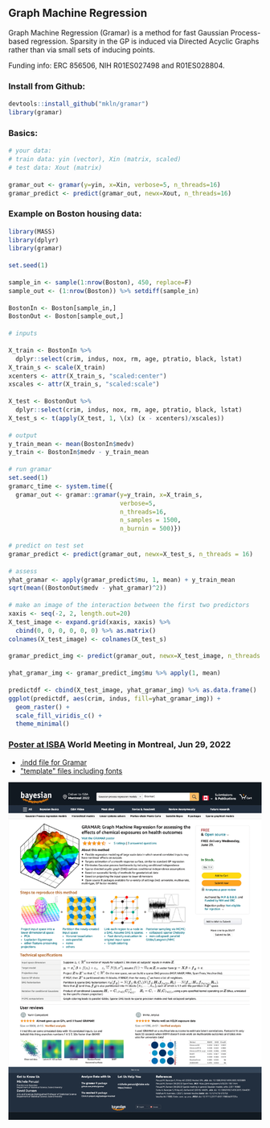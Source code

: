 ## Graph Machine Regression

Graph Machine Regression (Gramar) is a method for fast Gaussian Process-based regression.
Sparsity in the GP is induced via Directed Acyclic Graphs rather than via small sets of inducing points.

Funding info: ERC 856506, NIH R01ES027498 and R01ES028804.

### Install from Github:
``` r
devtools::install_github("mkln/gramar")
library(gramar)
```

### Basics:
``` r
# your data:
# train data: yin (vector), Xin (matrix, scaled)
# test data: Xout (matrix)

gramar_out <- gramar(y=yin, x=Xin, verbose=5, n_threads=16)
gramar_predict <- predict(gramar_out, newx=Xout, n_threads=16)
```

### Example on Boston housing data:
``` r
library(MASS)
library(dplyr)
library(gramar)

set.seed(1)

sample_in <- sample(1:nrow(Boston), 450, replace=F)
sample_out <- (1:nrow(Boston)) %>% setdiff(sample_in)

BostonIn <- Boston[sample_in,]
BostonOut <- Boston[sample_out,]

# inputs

X_train <- BostonIn %>% 
  dplyr::select(crim, indus, nox, rm, age, ptratio, black, lstat)
X_train_s <- scale(X_train)
xcenters <- attr(X_train_s, "scaled:center")
xscales <- attr(X_train_s, "scaled:scale")

X_test <- BostonOut %>% 
  dplyr::select(crim, indus, nox, rm, age, ptratio, black, lstat)
X_test_s <- t(apply(X_test, 1, \(x) (x - xcenters)/xscales))

# output 
y_train_mean <- mean(BostonIn$medv)
y_train <- BostonIn$medv - y_train_mean

# run gramar
set.seed(1)
gramarc_time <- system.time({
  gramar_out <- gramar::gramar(y=y_train, x=X_train_s, 
                               verbose=5,
                               n_threads=16,
                               n_samples = 1500,
                               n_burnin = 500)})

# predict on test set
gramar_predict <- predict(gramar_out, newx=X_test_s, n_threads = 16)

# assess
yhat_gramar <- apply(gramar_predict$mu, 1, mean) + y_train_mean
sqrt(mean((BostonOut$medv - yhat_gramar)^2))

# make an image of the interaction between the first two predictors
xaxis <- seq(-2, 2, length.out=20)
X_test_image <- expand.grid(xaxis, xaxis) %>%
  cbind(0, 0, 0, 0, 0, 0) %>% as.matrix()
colnames(X_test_image) <- colnames(X_test_s)

gramar_predict_img <- predict(gramar_out, newx=X_test_image, n_threads = 16)

yhat_gramar_img <- gramar_predict_img$mu %>% apply(1, mean)

predictdf <- cbind(X_test_image, yhat_gramar_img) %>% as.data.frame()
ggplot(predictdf, aes(crim, indus, fill=yhat_gramar_img)) +
  geom_raster() +
  scale_fill_viridis_c() +
  theme_minimal()
```


### [Poster at ISBA](poster/poster3648.pdf) World Meeting in Montreal, Jun 29, 2022

 - [.indd file for Gramar](poster/poster3648.indd)
 - ["template" files including fonts](poster/template)

![](poster/posterPNG.png?raw=true)
